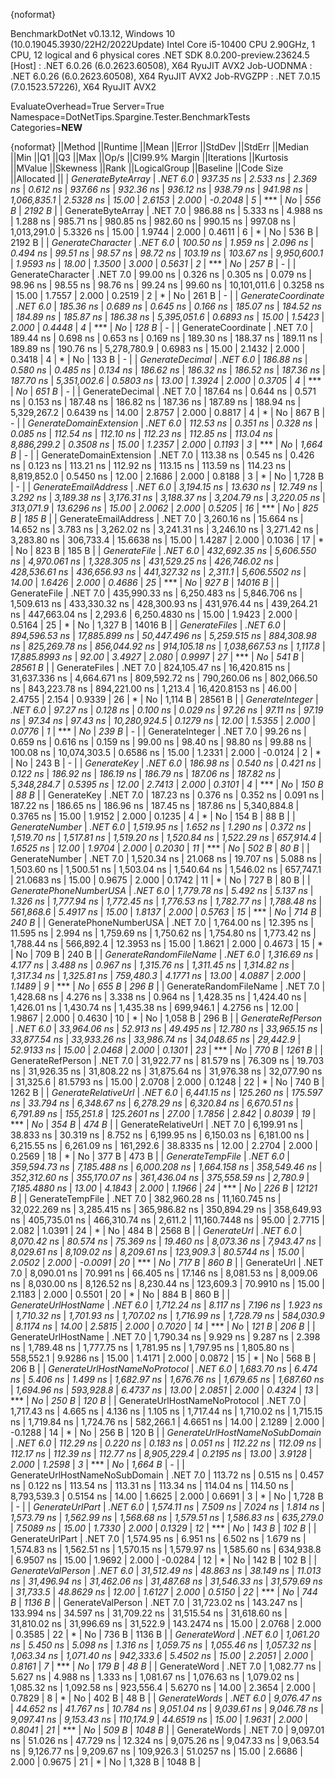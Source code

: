 {noformat}

BenchmarkDotNet v0.13.12, Windows 10 (10.0.19045.3930/22H2/2022Update)
Intel Core i5-10400 CPU 2.90GHz, 1 CPU, 12 logical and 6 physical cores
.NET SDK 8.0.200-preview.23624.5
  [Host]     : .NET 6.0.26 (6.0.2623.60508), X64 RyuJIT AVX2
  Job-UODNMA : .NET 6.0.26 (6.0.2623.60508), X64 RyuJIT AVX2
  Job-RVGZPP : .NET 7.0.15 (7.0.1523.57226), X64 RyuJIT AVX2

EvaluateOverhead=True  Server=True  Namespace=DotNetTips.Spargine.Tester.BenchmarkTests  
Categories=**NEW**  

{noformat}
||Method                         ||Runtime  ||Mean          ||Error         ||StdDev        ||StdErr       ||Median        ||Min           ||Q1            ||Q3            ||Max             ||Op/s         ||CI99.9% Margin ||Iterations ||Kurtosis ||MValue ||Skewness ||Rank ||LogicalGroup ||Baseline ||Code Size ||Allocated ||
| *GenerateByteArray*              | *.NET 6.0* |     *937.35 ns* |      *2.533 ns* |      *2.369 ns* |     *0.612 ns* |     *937.66 ns* |     *932.36 ns* |     *936.12 ns* |     *938.79 ns* |       *941.98 ns* |  *1,066,835.1* |      *2.5328 ns* |      *15.00* |   *2.6153* |  *2.000* |  *-0.2048* |    *5* | ***            | *No*       |     *556 B* |    *2192 B* |
| GenerateByteArray              | .NET 7.0 |     986.88 ns |      5.333 ns |      4.988 ns |     1.288 ns |     985.71 ns |     980.85 ns |     982.60 ns |     990.15 ns |       997.08 ns |  1,013,291.0 |      5.3326 ns |      15.00 |   1.9744 |  2.000 |   0.4611 |    6 | *            | No       |     536 B |    2192 B |
| *GenerateCharacter*              | *.NET 6.0* |     *100.50 ns* |      *1.959 ns* |      *2.096 ns* |     *0.494 ns* |      *99.51 ns* |      *98.57 ns* |      *98.72 ns* |     *103.19 ns* |       *103.67 ns* |  *9,950,600.1* |      *1.9593 ns* |      *18.00* |   *1.3500* |  *3.000* |   *0.5631* |    *2* | ***            | *No*       |     *257 B* |         *-* |
| GenerateCharacter              | .NET 7.0 |      99.00 ns |      0.326 ns |      0.305 ns |     0.079 ns |      98.96 ns |      98.55 ns |      98.76 ns |      99.24 ns |        99.60 ns | 10,101,011.6 |      0.3258 ns |      15.00 |   1.7557 |  2.000 |   0.2519 |    2 | *            | No       |     261 B |         - |
| *GenerateCoordinate*             | *.NET 6.0* |     *185.36 ns* |      *0.689 ns* |      *0.645 ns* |     *0.166 ns* |     *185.07 ns* |     *184.52 ns* |     *184.89 ns* |     *185.87 ns* |       *186.38 ns* |  *5,395,051.6* |      *0.6893 ns* |      *15.00* |   *1.5423* |  *2.000* |   *0.4448* |    *4* | ***            | *No*       |     *128 B* |         *-* |
| GenerateCoordinate             | .NET 7.0 |     189.44 ns |      0.698 ns |      0.653 ns |     0.169 ns |     189.30 ns |     188.37 ns |     189.11 ns |     189.89 ns |       190.76 ns |  5,278,780.9 |      0.6983 ns |      15.00 |   2.1432 |  2.000 |   0.3418 |    4 | *            | No       |     133 B |         - |
| *GenerateDecimal*                | *.NET 6.0* |     *186.88 ns* |      *0.580 ns* |      *0.485 ns* |     *0.134 ns* |     *186.62 ns* |     *186.32 ns* |     *186.52 ns* |     *187.36 ns* |       *187.70 ns* |  *5,351,002.6* |      *0.5803 ns* |      *13.00* |   *1.3924* |  *2.000* |   *0.3705* |    *4* | ***            | *No*       |     *651 B* |         *-* |
| GenerateDecimal                | .NET 7.0 |     187.64 ns |      0.644 ns |      0.571 ns |     0.153 ns |     187.48 ns |     186.82 ns |     187.36 ns |     187.89 ns |       188.94 ns |  5,329,267.2 |      0.6439 ns |      14.00 |   2.8757 |  2.000 |   0.8817 |    4 | *            | No       |     867 B |         - |
| *GenerateDomainExtension*        | *.NET 6.0* |     *112.53 ns* |      *0.351 ns* |      *0.328 ns* |     *0.085 ns* |     *112.54 ns* |     *112.10 ns* |     *112.23 ns* |     *112.85 ns* |       *113.04 ns* |  *8,886,299.2* |      *0.3508 ns* |      *15.00* |   *1.2357* |  *2.000* |   *0.1193* |    *3* | ***            | *No*       |   *1,664 B* |         *-* |
| GenerateDomainExtension        | .NET 7.0 |     113.38 ns |      0.545 ns |      0.426 ns |     0.123 ns |     113.21 ns |     112.92 ns |     113.15 ns |     113.59 ns |       114.23 ns |  8,819,852.0 |      0.5450 ns |      12.00 |   2.1686 |  2.000 |   0.8188 |    3 | *            | No       |   1,728 B |         - |
| *GenerateEmailAddress*           | *.NET 6.0* |   *3,194.15 ns* |     *13.630 ns* |     *12.749 ns* |     *3.292 ns* |   *3,189.38 ns* |   *3,176.31 ns* |   *3,188.37 ns* |   *3,204.79 ns* |     *3,220.05 ns* |    *313,071.9* |     *13.6296 ns* |      *15.00* |   *2.0062* |  *2.000* |   *0.5205* |   *16* | ***            | *No*       |     *825 B* |     *185 B* |
| GenerateEmailAddress           | .NET 7.0 |   3,260.16 ns |     15.664 ns |     14.652 ns |     3.783 ns |   3,262.02 ns |   3,241.31 ns |   3,246.10 ns |   3,271.42 ns |     3,283.80 ns |    306,733.4 |     15.6638 ns |      15.00 |   1.4287 |  2.000 |   0.1036 |   17 | *            | No       |     823 B |     185 B |
| *GenerateFile*                   | *.NET 6.0* | *432,692.35 ns* |  *5,606.550 ns* |  *4,970.061 ns* | *1,328.305 ns* | *431,529.25 ns* | *426,746.02 ns* | *428,536.61 ns* | *436,656.93 ns* |   *441,327.32 ns* |      *2,311.1* |  *5,606.5502 ns* |      *14.00* |   *1.6426* |  *2.000* |   *0.4686* |   *25* | ***            | *No*       |     *927 B* |   *14016 B* |
| GenerateFile                   | .NET 7.0 | 435,990.33 ns |  6,250.483 ns |  5,846.706 ns | 1,509.613 ns | 433,330.32 ns | 428,300.93 ns | 431,976.44 ns | 439,264.21 ns |   447,663.04 ns |      2,293.6 |  6,250.4830 ns |      15.00 |   1.9423 |  2.000 |   0.5164 |   25 | *            | No       |   1,327 B |   14016 B |
| *GenerateFiles*                  | *.NET 6.0* | *894,596.53 ns* | *17,885.899 ns* | *50,447.496 ns* | *5,259.515 ns* | *884,308.98 ns* | *825,269.78 ns* | *856,044.92 ns* | *914,105.18 ns* | *1,038,667.53 ns* |      *1,117.8* | *17,885.8993 ns* |      *92.00* |   *3.4927* |  *2.080* |   *0.9997* |   *27* | ***            | *No*       |     *541 B* |   *28561 B* |
| GenerateFiles                  | .NET 7.0 | 824,105.47 ns | 16,420.815 ns | 31,637.336 ns | 4,664.671 ns | 809,592.72 ns | 790,260.06 ns | 802,066.50 ns | 843,223.78 ns |   894,221.00 ns |      1,213.4 | 16,420.8153 ns |      46.00 |   2.4755 |  2.154 |   0.9339 |   26 | *            | No       |   1,114 B |   28561 B |
| *GenerateInteger*                | *.NET 6.0* |      *97.27 ns* |      *0.128 ns* |      *0.100 ns* |     *0.029 ns* |      *97.26 ns* |      *97.11 ns* |      *97.19 ns* |      *97.34 ns* |        *97.43 ns* | *10,280,924.5* |      *0.1279 ns* |      *12.00* |   *1.5355* |  *2.000* |   *0.0776* |    *1* | ***            | *No*       |     *239 B* |         *-* |
| GenerateInteger                | .NET 7.0 |      99.26 ns |      0.659 ns |      0.616 ns |     0.159 ns |      99.00 ns |      98.40 ns |      98.80 ns |      99.88 ns |       100.08 ns | 10,074,303.5 |      0.6586 ns |      15.00 |   1.2331 |  2.000 |  -0.0124 |    2 | *            | No       |     243 B |         - |
| *GenerateKey*                    | *.NET 6.0* |     *186.98 ns* |      *0.540 ns* |      *0.421 ns* |     *0.122 ns* |     *186.92 ns* |     *186.19 ns* |     *186.79 ns* |     *187.06 ns* |       *187.82 ns* |  *5,348,284.7* |      *0.5395 ns* |      *12.00* |   *2.7413* |  *2.000* |   *0.3101* |    *4* | ***            | *No*       |     *150 B* |      *88 B* |
| GenerateKey                    | .NET 7.0 |     187.23 ns |      0.376 ns |      0.352 ns |     0.091 ns |     187.22 ns |     186.65 ns |     186.96 ns |     187.45 ns |       187.86 ns |  5,340,884.8 |      0.3765 ns |      15.00 |   1.9152 |  2.000 |   0.1235 |    4 | *            | No       |     154 B |      88 B |
| *GenerateNumber*                 | *.NET 6.0* |   *1,519.95 ns* |      *1.652 ns* |      *1.290 ns* |     *0.372 ns* |   *1,519.70 ns* |   *1,517.81 ns* |   *1,519.20 ns* |   *1,520.84 ns* |     *1,522.29 ns* |    *657,914.4* |      *1.6525 ns* |      *12.00* |   *1.9704* |  *2.000* |   *0.2030* |   *11* | ***            | *No*       |     *502 B* |      *80 B* |
| GenerateNumber                 | .NET 7.0 |   1,520.34 ns |     21.068 ns |     19.707 ns |     5.088 ns |   1,503.60 ns |   1,500.51 ns |   1,503.04 ns |   1,540.64 ns |     1,546.02 ns |    657,747.1 |     21.0683 ns |      15.00 |   0.9675 |  2.000 |   0.1742 |   11 | *            | No       |     727 B |      80 B |
| *GeneratePhoneNumberUSA*         | *.NET 6.0* |   *1,779.78 ns* |      *5.492 ns* |      *5.137 ns* |     *1.326 ns* |   *1,777.94 ns* |   *1,772.45 ns* |   *1,776.53 ns* |   *1,782.77 ns* |     *1,788.48 ns* |    *561,868.6* |      *5.4917 ns* |      *15.00* |   *1.8137* |  *2.000* |   *0.5763* |   *15* | ***            | *No*       |     *714 B* |     *240 B* |
| GeneratePhoneNumberUSA         | .NET 7.0 |   1,764.00 ns |     12.395 ns |     11.595 ns |     2.994 ns |   1,759.69 ns |   1,750.62 ns |   1,754.80 ns |   1,773.42 ns |     1,788.44 ns |    566,892.4 |     12.3953 ns |      15.00 |   1.8621 |  2.000 |   0.4673 |   15 | *            | No       |     709 B |     240 B |
| *GenerateRandomFileName*         | *.NET 6.0* |   *1,316.69 ns* |      *4.177 ns* |      *3.488 ns* |     *0.967 ns* |   *1,315.76 ns* |   *1,311.45 ns* |   *1,314.82 ns* |   *1,317.34 ns* |     *1,325.81 ns* |    *759,480.3* |      *4.1771 ns* |      *13.00* |   *4.0887* |  *2.000* |   *1.1489* |    *9* | ***            | *No*       |     *655 B* |     *296 B* |
| GenerateRandomFileName         | .NET 7.0 |   1,428.68 ns |      4.276 ns |      3.338 ns |     0.964 ns |   1,428.35 ns |   1,424.40 ns |   1,426.01 ns |   1,430.74 ns |     1,435.38 ns |    699,946.1 |      4.2756 ns |      12.00 |   1.9867 |  2.000 |   0.4630 |   10 | *            | No       |   1,058 B |     296 B |
| *GenerateRefPerson*              | *.NET 6.0* |  *33,964.06 ns* |     *52.913 ns* |     *49.495 ns* |    *12.780 ns* |  *33,965.15 ns* |  *33,877.54 ns* |  *33,933.26 ns* |  *33,986.74 ns* |    *34,048.65 ns* |     *29,442.9* |     *52.9133 ns* |      *15.00* |   *2.0468* |  *2.000* |   *0.1301* |   *23* | ***            | *No*       |     *770 B* |    *1261 B* |
| GenerateRefPerson              | .NET 7.0 |  31,922.77 ns |     81.579 ns |     76.309 ns |    19.703 ns |  31,926.35 ns |  31,808.22 ns |  31,875.64 ns |  31,976.38 ns |    32,077.90 ns |     31,325.6 |     81.5793 ns |      15.00 |   2.0708 |  2.000 |   0.1248 |   22 | *            | No       |     740 B |    1262 B |
| *GenerateRelativeUrl*            | *.NET 6.0* |   *6,441.15 ns* |    *125.260 ns* |    *175.597 ns* |    *33.794 ns* |   *6,348.67 ns* |   *6,278.29 ns* |   *6,320.84 ns* |   *6,670.51 ns* |     *6,791.89 ns* |    *155,251.8* |    *125.2601 ns* |      *27.00* |   *1.7856* |  *2.842* |   *0.8039* |   *19* | ***            | *No*       |     *354 B* |     *474 B* |
| GenerateRelativeUrl            | .NET 7.0 |   6,199.91 ns |     38.833 ns |     30.319 ns |     8.752 ns |   6,199.95 ns |   6,150.03 ns |   6,181.00 ns |   6,215.55 ns |     6,261.09 ns |    161,292.6 |     38.8335 ns |      12.00 |   2.2704 |  2.000 |   0.2569 |   18 | *            | No       |     377 B |     473 B |
| *GenerateTempFile*               | *.NET 6.0* | *359,594.73 ns* |  *7,185.488 ns* |  *6,000.208 ns* | *1,664.158 ns* | *358,549.46 ns* | *352,312.60 ns* | *355,170.07 ns* | *361,436.04 ns* |   *375,558.59 ns* |      *2,780.9* |  *7,185.4880 ns* |      *13.00* |   *4.1843* |  *2.000* |   *1.1966* |   *24* | ***            | *No*       |     *226 B* |   *12121 B* |
| GenerateTempFile               | .NET 7.0 | 382,960.28 ns | 11,160.745 ns | 32,022.269 ns | 3,285.415 ns | 365,986.82 ns | 350,894.29 ns | 358,649.93 ns | 405,735.01 ns |   466,310.74 ns |      2,611.2 | 11,160.7448 ns |      95.00 |   2.7715 |  2.082 |   1.0391 |   24 | *            | No       |     484 B |    2568 B |
| *GenerateUrl*                    | *.NET 6.0* |   *8,070.42 ns* |     *80.574 ns* |     *75.369 ns* |    *19.460 ns* |   *8,073.36 ns* |   *7,943.47 ns* |   *8,029.61 ns* |   *8,109.02 ns* |     *8,209.61 ns* |    *123,909.3* |     *80.5744 ns* |      *15.00* |   *2.0502* |  *2.000* |  *-0.0091* |   *20* | ***            | *No*       |     *717 B* |     *860 B* |
| GenerateUrl                    | .NET 7.0 |   8,090.01 ns |     70.991 ns |     66.405 ns |    17.146 ns |   8,081.53 ns |   8,009.06 ns |   8,030.00 ns |   8,126.52 ns |     8,230.44 ns |    123,609.3 |     70.9910 ns |      15.00 |   2.1183 |  2.000 |   0.5501 |   20 | *            | No       |     884 B |     860 B |
| *GenerateUrlHostName*            | *.NET 6.0* |   *1,712.24 ns* |      *8.117 ns* |      *7.196 ns* |     *1.923 ns* |   *1,710.32 ns* |   *1,701.93 ns* |   *1,707.02 ns* |   *1,716.99 ns* |     *1,728.79 ns* |    *584,030.9* |      *8.1174 ns* |      *14.00* |   *2.5815* |  *2.000* |   *0.7020* |   *14* | ***            | *No*       |     *121 B* |     *206 B* |
| GenerateUrlHostName            | .NET 7.0 |   1,790.34 ns |      9.929 ns |      9.287 ns |     2.398 ns |   1,789.48 ns |   1,777.75 ns |   1,781.95 ns |   1,797.95 ns |     1,805.80 ns |    558,552.1 |      9.9286 ns |      15.00 |   1.4171 |  2.000 |   0.0872 |   15 | *            | No       |     568 B |     206 B |
| *GenerateUrlHostNameNoProtocol*  | *.NET 6.0* |   *1,683.70 ns* |      *6.474 ns* |      *5.406 ns* |     *1.499 ns* |   *1,682.97 ns* |   *1,676.76 ns* |   *1,679.65 ns* |   *1,687.60 ns* |     *1,694.96 ns* |    *593,928.8* |      *6.4737 ns* |      *13.00* |   *2.0851* |  *2.000* |   *0.4324* |   *13* | ***            | *No*       |     *250 B* |     *120 B* |
| GenerateUrlHostNameNoProtocol  | .NET 7.0 |   1,717.43 ns |      4.665 ns |      4.136 ns |     1.105 ns |   1,717.44 ns |   1,710.02 ns |   1,715.15 ns |   1,719.84 ns |     1,724.76 ns |    582,266.1 |      4.6651 ns |      14.00 |   2.1289 |  2.000 |  -0.1288 |   14 | *            | No       |     256 B |     120 B |
| *GenerateUrlHostNameNoSubDomain* | *.NET 6.0* |     *112.29 ns* |      *0.220 ns* |      *0.183 ns* |     *0.051 ns* |     *112.22 ns* |     *112.09 ns* |     *112.17 ns* |     *112.39 ns* |       *112.77 ns* |  *8,905,229.4* |      *0.2195 ns* |      *13.00* |   *3.9128* |  *2.000* |   *1.2598* |    *3* | ***            | *No*       |   *1,664 B* |         *-* |
| GenerateUrlHostNameNoSubDomain | .NET 7.0 |     113.72 ns |      0.515 ns |      0.457 ns |     0.122 ns |     113.54 ns |     113.31 ns |     113.34 ns |     114.04 ns |       114.50 ns |  8,793,539.3 |      0.5154 ns |      14.00 |   1.6625 |  2.000 |   0.6691 |    3 | *            | No       |   1,728 B |         - |
| *GenerateUrlPart*                | *.NET 6.0* |   *1,574.11 ns* |      *7.509 ns* |      *7.024 ns* |     *1.814 ns* |   *1,573.79 ns* |   *1,562.99 ns* |   *1,568.68 ns* |   *1,579.51 ns* |     *1,586.83 ns* |    *635,279.0* |      *7.5089 ns* |      *15.00* |   *1.7330* |  *2.000* |   *0.1329* |   *12* | ***            | *No*       |     *143 B* |     *102 B* |
| GenerateUrlPart                | .NET 7.0 |   1,574.95 ns |      6.951 ns |      6.502 ns |     1.679 ns |   1,574.83 ns |   1,562.51 ns |   1,570.15 ns |   1,579.97 ns |     1,585.60 ns |    634,938.8 |      6.9507 ns |      15.00 |   1.9692 |  2.000 |  -0.0284 |   12 | *            | No       |     142 B |     102 B |
| *GenerateValPerson*              | *.NET 6.0* |  *31,512.49 ns* |     *48.863 ns* |     *38.149 ns* |    *11.013 ns* |  *31,496.94 ns* |  *31,462.06 ns* |  *31,487.68 ns* |  *31,546.33 ns* |    *31,579.69 ns* |     *31,733.5* |     *48.8629 ns* |      *12.00* |   *1.6127* |  *2.000* |   *0.5150* |   *22* | ***            | *No*       |     *744 B* |    *1136 B* |
| GenerateValPerson              | .NET 7.0 |  31,723.02 ns |    143.247 ns |    133.994 ns |    34.597 ns |  31,709.22 ns |  31,515.54 ns |  31,618.60 ns |  31,810.02 ns |    31,996.69 ns |     31,522.9 |    143.2474 ns |      15.00 |   2.0768 |  2.000 |   0.3585 |   22 | *            | No       |     736 B |    1136 B |
| *GenerateWord*                   | *.NET 6.0* |   *1,061.20 ns* |      *5.450 ns* |      *5.098 ns* |     *1.316 ns* |   *1,059.75 ns* |   *1,055.46 ns* |   *1,057.32 ns* |   *1,063.34 ns* |     *1,071.40 ns* |    *942,333.6* |      *5.4502 ns* |      *15.00* |   *2.2051* |  *2.000* |   *0.8161* |    *7* | ***            | *No*       |     *179 B* |      *48 B* |
| GenerateWord                   | .NET 7.0 |   1,082.77 ns |      5.627 ns |      4.988 ns |     1.333 ns |   1,081.67 ns |   1,076.63 ns |   1,079.02 ns |   1,085.32 ns |     1,092.58 ns |    923,556.4 |      5.6270 ns |      14.00 |   2.3654 |  2.000 |   0.7829 |    8 | *            | No       |     402 B |      48 B |
| *GenerateWords*                  | *.NET 6.0* |   *9,076.47 ns* |     *44.652 ns* |     *41.767 ns* |    *10.784 ns* |   *9,051.04 ns* |   *9,039.61 ns* |   *9,046.78 ns* |   *9,097.41 ns* |     *9,153.43 ns* |    *110,174.9* |     *44.6519 ns* |      *15.00* |   *1.9631* |  *2.000* |   *0.8041* |   *21* | ***            | *No*       |     *509 B* |    *1048 B* |
| GenerateWords                  | .NET 7.0 |   9,097.01 ns |     51.026 ns |     47.729 ns |    12.324 ns |   9,075.26 ns |   9,047.33 ns |   9,063.54 ns |   9,126.77 ns |     9,209.67 ns |    109,926.3 |     51.0257 ns |      15.00 |   2.6686 |  2.000 |   0.9675 |   21 | *            | No       |   1,328 B |    1048 B |
